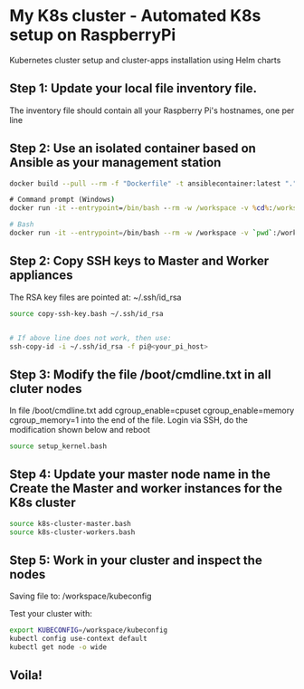 # My K8s cluster - Automated K8s setup on RaspberryPi
Kubernetes cluster setup and cluster-apps installation using Helm charts


## Step 1: Update your local file inventory file.
The inventory file should contain all your Raspberry Pi's hostnames, one per line
## Step 2: Use an isolated container based on Ansible as your management station
```bash
docker build --pull --rm -f "Dockerfile" -t ansiblecontainer:latest "."
```

```cmd
# Command prompt (Windows)
docker run -it --entrypoint=/bin/bash --rm -w /workspace -v %cd%:/workspace ansiblecontainer
```

```bash
# Bash
docker run -it --entrypoint=/bin/bash --rm -w /workspace -v `pwd`:/workspace ansiblecontainer
```

## Step 2: Copy SSH keys to Master and Worker appliances
The RSA key files are pointed at: ~/.ssh/id_rsa 
```bash
source copy-ssh-key.bash ~/.ssh/id_rsa


# If above line does not work, then use:
ssh-copy-id -i ~/.ssh/id_rsa -f pi@<your_pi_host>
``` 

## Step 3: Modify the file /boot/cmdline.txt in all cluter nodes
In file /boot/cmdline.txt add cgroup_enable=cpuset cgroup_enable=memory cgroup_memory=1 into the end of the file.
Login via SSH, do the modification shown below and reboot

```bash
source setup_kernel.bash
```

## Step 4: Update your master node name in the Create the Master and worker instances for the K8s cluster
```bash
source k8s-cluster-master.bash
source k8s-cluster-workers.bash
```
## Step 5: Work in your cluster and inspect the nodes
Saving file to: /workspace/kubeconfig

Test your cluster with:
```bash
export KUBECONFIG=/workspace/kubeconfig
kubectl config use-context default
kubectl get node -o wide 
```


## Voila!